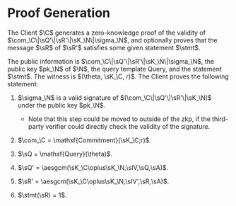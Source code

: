 # Proof Generation
The Client $\C$ generates a zero-knowledge proof of the validity of  $\com_\C\|\sQ'\|\sR'\|\sK_\N\|\sigma_\N$, and optionally proves that the message $\sR$ of $\sR'$ satisfies some given statement $\stmt$. 

The public information is $\com_\C\|\sQ'\|\sR'\|\sK_\N\|\sigma_\N$, the public key $pk_\N$ of $\N$, the query template $\mathsf{Query}$, and the statement $\stmt$. The witness is $(\theta, \sK_\C, r)$. The Client proves the following statement:

1. $\sigma_\N$ is a valid signature of $(\com_\C\|\sQ'\|\sR'\|\sK_\N)$ under the public key $pk_\N$.
    - Note that this step could be moved to outside of the zkp, if the third-party verifier could directly check the validity of the signature.

2. $\com_\C = \mathsf{Commitment}(\sK_\C;r)$.

3. $\sQ = \mathsf{Query}(\theta)$.

4. $\sQ' = \aesgcm(\sK_\C\oplus\sK_\N,\sIV,\sQ,\sA)$.

5. $\sR' = \aesgcm(\sK_\C\oplus\sK_\N,\sIV',\sR,\sA)$. 

6. $\stmt(\sR) = 1$.